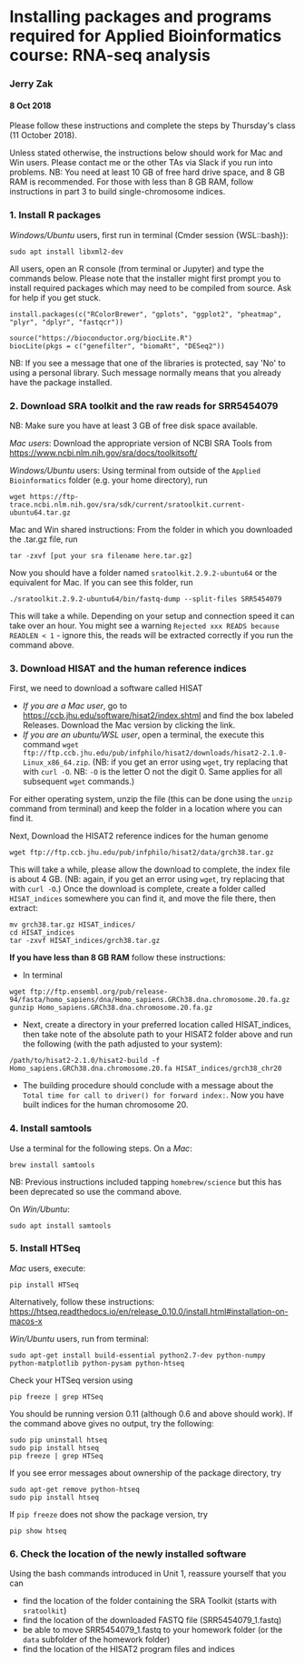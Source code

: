 # Installing packages and programs required for Applied Bioinformatics course: RNA-seq analysis
### Jerry Zak
#### 8 Oct 2018

Please follow these instructions and complete the steps by Thursday's class (11 October 2018).

Unless stated otherwise, the instructions below should work for Mac and Win users. Please contact me or the other TAs via Slack if you run into problems.
NB: You need at least 10 GB of free hard drive space, and 8 GB RAM is recommended. For those with less than 8 GB RAM, follow instructions in part 3 to build single-chromosome indices.
### 1. Install R packages
_Windows/Ubuntu_ users, first run in terminal (Cmder session {WSL::bash}):
```
sudo apt install libxml2-dev
```
All users, open an R console (from terminal or Jupyter) and type the commands below. Please note that the installer might first prompt you to install required packages which may need to be compiled from source. Ask for help if you get stuck.
```
install.packages(c("RColorBrewer", "gplots", "ggplot2", "pheatmap", "plyr", "dplyr", "fastqcr"))

source("https://bioconductor.org/biocLite.R")
biocLite(pkgs = c("genefilter", "biomaRt", "DESeq2"))
```
NB: If you see a message that one of the libraries is protected, say 'No' to using a personal library. Such message normally means that you already have the package installed.

### 2. Download SRA toolkit and the raw reads for SRR5454079
NB: Make sure you have at least 3 GB of free disk space available.

_Mac users_: Download the appropriate version of NCBI SRA Tools from https://www.ncbi.nlm.nih.gov/sra/docs/toolkitsoft/

_Windows/Ubuntu_ users: Using terminal from outside of the `Applied Bioinformatics` folder (e.g. your home directory), run
```
wget https://ftp-trace.ncbi.nlm.nih.gov/sra/sdk/current/sratoolkit.current-ubuntu64.tar.gz
```
Mac and Win shared instructions:
From the folder in which you downloaded the .tar.gz file, run
```
tar -zxvf [put your sra filename here.tar.gz]
```
Now you should have a folder named `sratoolkit.2.9.2-ubuntu64` or the equivalent for Mac. If you can see this folder, run
```
./sratoolkit.2.9.2-ubuntu64/bin/fastq-dump --split-files SRR5454079
```
This will take a while. Depending on your setup and connection speed it can take over an hour.
You might see a warning `Rejected xxx READS because READLEN < 1` - ignore this, the reads will be extracted correctly if you run the command above. 

### 3. Download HISAT and the human reference indices
First, we need to download a software called HISAT
* *If you are a Mac user*, go to https://ccb.jhu.edu/software/hisat2/index.shtml and find the box labeled Releases. Download the Mac version by clicking the link.  
* *If you are an ubuntu/WSL user*, open a terminal, the execute this command `wget ftp://ftp.ccb.jhu.edu/pub/infphilo/hisat2/downloads/hisat2-2.1.0-Linux_x86_64.zip`. (NB: if you get an error using `wget`, try replacing that with `curl -O`.  NB: `-O` is the letter O not the digit 0. Same applies for all subsequent `wget` commands.) 

For either operating system, unzip the file (this can be done using the `unzip` command from terminal) and keep the folder in a location where you can find it.

Next, Download the HISAT2 reference indices for the human genome 
```
wget ftp://ftp.ccb.jhu.edu/pub/infphilo/hisat2/data/grch38.tar.gz
```
This will take a while, please allow the download to complete, the index file is about 4 GB.  (NB: again, if you get an error using `wget`, try replacing that with `curl -O`.)
Once the download is complete, create a folder called `HISAT_indices` somewhere you can find it, and move the file there, then extract:
```
mv grch38.tar.gz HISAT_indices/
cd HISAT_indices
tar -zxvf HISAT_indices/grch38.tar.gz
```

__If you have less than 8 GB RAM__ follow these instructions:
* In terminal
```
wget ftp://ftp.ensembl.org/pub/release-94/fasta/homo_sapiens/dna/Homo_sapiens.GRCh38.dna.chromosome.20.fa.gz
gunzip Homo_sapiens.GRCh38.dna.chromosome.20.fa.gz
```
* Next, create a directory in your preferred location called HISAT_indices, then take note of the absolute path to your HISAT2 folder above and run the following (with the path adjusted to your system):
```
/path/to/hisat2-2.1.0/hisat2-build -f Homo_sapiens.GRCh38.dna.chromosome.20.fa HISAT_indices/grch38_chr20
```
* The building procedure should conclude with a message about the `Total time for call to driver() for forward index:`. Now you have built indices for the human chromosome 20. 

### 4. Install samtools
Use a terminal for the following steps.
On a _Mac_:
```
brew install samtools
```
NB: Previous instructions included tapping `homebrew/science` but this has been deprecated so use the command above.

On _Win/Ubuntu_:
```
sudo apt install samtools
```

### 5. Install HTSeq
_Mac_ users, execute:
```
pip install HTSeq
```

Alternatively, follow these instructions: https://htseq.readthedocs.io/en/release_0.10.0/install.html#installation-on-macos-x

_Win/Ubuntu_ users, run from terminal:
```
sudo apt-get install build-essential python2.7-dev python-numpy python-matplotlib python-pysam python-htseq
```
Check your HTSeq version using
```
pip freeze | grep HTSeq
```
You should be running version 0.11 (although 0.6 and above should work). If the command above gives no output, try the following:
```
sudo pip uninstall htseq
sudo pip install htseq
pip freeze | grep HTSeq
```
If you see error messages about ownership of the package directory, try
```
sudo apt-get remove python-htseq
sudo pip install htseq
```

If `pip freeze` does not show the package version, try  
```
pip show htseq
```


### 6. Check the location of the newly installed software
Using the bash commands introduced in Unit 1, reassure yourself that you can 
- find the location of the folder containing the SRA Toolkit (starts with `sratoolkit`)
- find the location of the downloaded FASTQ file (SRR5454079_1.fastq)
- be able to move SRR5454079_1.fastq to your homework folder (or the `data` subfolder of the homework folder)
- find the location of the HISAT2 program files and indices
